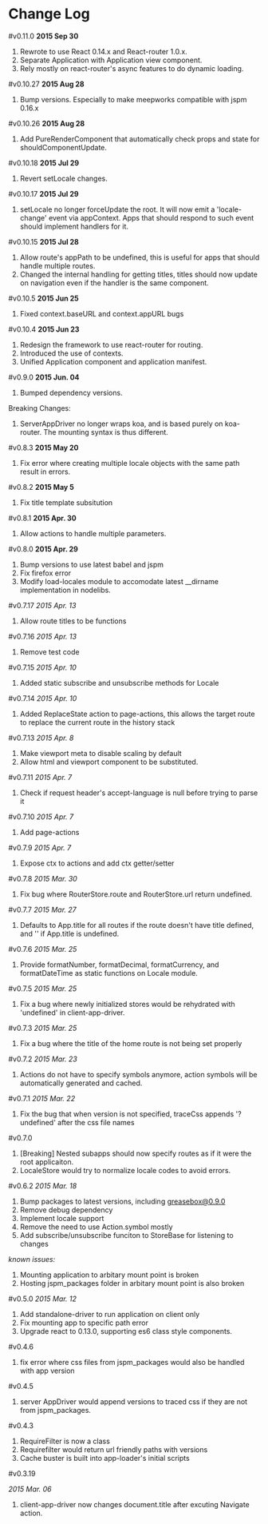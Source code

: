 Change Log
===

#v0.11.0
**2015 Sep 30**

1. Rewrote to use React 0.14.x and React-router 1.0.x.
2. Separate Application with Application view component.
3. Rely mostly on react-router's async features to do dynamic loading.



#v0.10.27
**2015 Aug 28**

1. Bump versions. Especially to make meepworks compatible with jspm 0.16.x

#v0.10.26
**2015 Aug 28**

1. Add PureRenderComponent that automatically check props and state for shouldComponentUpdate.

#v0.10.18
**2015 Jul 29**

1. Revert setLocale changes.

#v0.10.17
**2015 Jul 29**

1. setLocale no longer forceUpdate the root. It will now emit a 'locale-change' event via appContext. Apps that should respond to such event should implement handlers for it.

#v0.10.15
**2015 Jul 28**

1. Allow route's appPath to be undefined, this is useful for apps that should handle multiple routes.
2. Changed the internal handling for getting titles, titles should now update on navigation even if the handler is the same component.

#v0.10.5
**2015 Jun 25**

1. Fixed context.baseURL and context.appURL bugs

#v0.10.4
**2015 Jun 23**

1. Redesign the framework to use react-router for routing.
2. Introduced the use of contexts.
3. Unified Application component and application manifest.


#v0.9.0
**2015 Jun. 04**

1. Bumped dependency versions.

Breaking Changes:

1. ServerAppDriver no longer wraps koa, and is based purely on koa-router. The mounting syntax is thus different.

#v0.8.3
**2015 May 20**

1. Fix error where creating multiple locale objects with the same path result in errors.

#v0.8.2
**2015 May 5**

1. Fix title template subsitution

#v0.8.1
**2015 Apr. 30**

1. Allow actions to handle multiple parameters.

#v0.8.0
**2015 Apr. 29**

1. Bump versions to use latest babel and jspm
2. Fix firefox error
3. Modify load-locales module to accomodate latest \_\_dirname implementation in nodelibs.

#v0.7.17
*2015 Apr. 13*

1. Allow route titles to be functions

#v0.7.16
*2015 Apr. 13*

1. Remove test code

#v0.7.15
*2015 Apr. 10*

1. Added static subscribe and unsubscribe methods for Locale

#v0.7.14
*2015 Apr. 10*

1. Added ReplaceState action to page-actions, this allows the target route to replace the current route in the history stack

#v0.7.13
*2015 Apr. 8*

1. Make viewport meta to disable scaling by default
2. Allow html and viewport component to be substituted.

#v0.7.11
*2015 Apr. 7*

1. Check if request header's accept-language is null before trying to parse it


#v0.7.10
*2015 Apr. 7*

1. Add page-actions


#v0.7.9
*2015 Apr. 7*

1. Expose ctx to actions and add ctx getter/setter

#v0.7.8
*2015 Mar. 30*

1. Fix bug where RouterStore.route and RouterStore.url return undefined.

#v0.7.7
*2015 Mar. 27*

1. Defaults to App.title for all routes if the route doesn't have title defined, and '' if App.title is undefined.


#v0.7.6
*2015 Mar. 25*

1. Provide formatNumber, formatDecimal, formatCurrency, and formatDateTime as static functions on Locale module.

#v0.7.5
*2015 Mar. 25*

1. Fix a bug where newly initialized stores would be rehydrated with 'undefined' in client-app-driver.

#v0.7.3
*2015 Mar. 25*

1. Fix a bug where the title of the home route is not being set properly

#v0.7.2
*2015 Mar. 23*

1. Actions do not have to specify symbols anymore, action symbols will be automatically generated and cached.

#v0.7.1
*2015 Mar. 22*

1. Fix the bug that when version is not specified, traceCss appends '?undefined' after the css file names


#v0.7.0

1. [Breaking] Nested subapps should now specify routes as if it were the root applicaiton.
2. LocaleStore would try to normalize locale codes to avoid errors.

#v0.6.2
*2015 Mar. 18*

1. Bump packages to latest versions, including greasebox@0.9.0
2. Remove debug dependency
3. Implement locale support
4. Remove the need to use Action.symbol mostly
5. Add subscribe/unsubscribe funciton to StoreBase for listening to changes

*known issues:*

1. Mounting application to arbitary mount point is broken
2. Hosting jspm_packages folder in arbitary mount point is also broken

#v0.5.0
*2015 Mar. 12*

1. Add standalone-driver to run application on client only
2. Fix mounting app to specific path error
3. Upgrade react to 0.13.0, supporting es6 class style components.

#v0.4.6

1. fix error where css files from jspm_packages would also be handled with app version

#v0.4.5

1. server AppDriver would append versions to traced css if they are not from jspm_packages.

#v0.4.3

1. RequireFilter is now a class
2. Requirefilter would return url friendly paths with versions
3. Cache buster is built into app-loader's initial scripts


#v0.3.19 

*2015 Mar. 06*

1. client-app-driver now changes document.title after excuting Navigate action.
